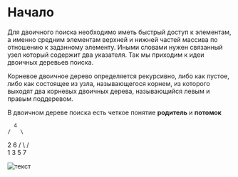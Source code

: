 # Начало

Для двоичного поиска необходимо иметь быстрый доступ к элементам, а именно средним элементам верхней и нижней частей массива по отношению к заданному элементу. Иными словами нужен связанный узел который содержит два указателя. Так мы приходим к идеи двоичных деревьев поиска.

Корневое двоичное дерево определяется рекурсивно, либо как пустое, либо как состоящее из узла, называющегося корнем, из которого выходят два корневых двоичных дерева, называющийся левым и правым поддеревом.

В двоичном дереве поиска есть четкое понятие <b>родитель</b> и <b>потомок</b>

      4
    /   \
   2     6
  / \    / \
 1   3 5   7


![текст](https://kvodo.ru/wp-content/uploads/2017/11/Dvoichnoe-derevo-poiska.png)